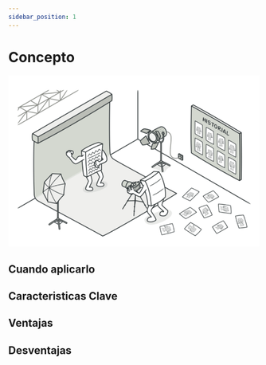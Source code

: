 ```yaml
---
sidebar_position: 1
---
```


# Concepto

![Imagen](./img/imagen.png)

## Cuando aplicarlo


## Caracteristicas Clave


## Ventajas

## Desventajas
 